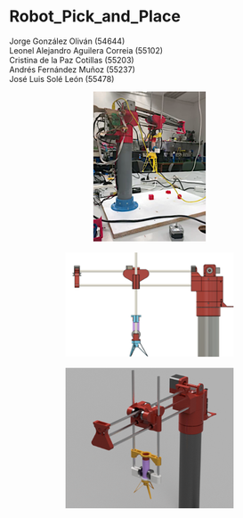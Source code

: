 # Robot_Pick_and_Place


Jorge González Oliván (54644) <br>
Leonel Alejandro Aguilera Correia (55102) <br>
Cristina de la Paz Cotillas (55203) <br>
Andrés Fernández Muñoz (55237) <br>
José Luis Solé León (55478) <br>


<div align="center">
<img src="Media/Robot.png" alt="Robot" display="block" margin-left="auto"  margin-right="auto" width="40%">
<br>
<br>
</div>

<div align="center">
<img src="Media/Mecanismo1.png" alt="Mecanismo" display="block" margin-left="auto"  margin-right="auto" width="60%">
<br>
<br>
</div>

<div align="center">
<img src="Media/Mecanismo2.png" alt="Mecanismo" display="block" margin-left="auto"  margin-right="auto" width="60%">
<br>
<br>
</div>